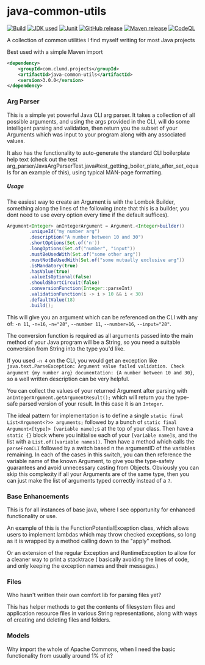 # java-common-utils

[![Build](https://github.com/CalumD/java-common-utils/actions/workflows/simple-tests.yml/badge.svg)](https://github.com/CalumD/java-common-utils/actions/workflows/simple-tests.yml)
[![JDK used](https://img.shields.io/badge/JDK--Used-21.28+85-green)](https://www.azul.com/downloads/?version=java-21-sts&package=jdk)
[![Junit](https://img.shields.io/badge/JUnit-v5-green)](https://junit.org/junit5/docs/current/user-guide/)
[![GitHub release](https://img.shields.io/github/v/release/CalumD/java-common-utils)](https://github.com/CalumD/java-common-utils/releases)
[![Maven release](https://maven-badges.herokuapp.com/maven-central/com.clumd.projects/java-common-utils/badge.svg)](https://maven-badges.herokuapp.com/maven-central/com.clumd.projects/java-common-utils)
[![CodeQL](https://github.com/CalumD/java-common-utils/actions/workflows/CodeQL.yml/badge.svg)](https://github.com/CalumD/java-common-utils/actions/workflows/CodeQL.yml)

A collection of common utilities I find myself writing for most Java projects

Best used with a simple Maven import

```xml
<dependency>
    <groupId>com.clumd.projects</groupId>
    <artifactId>java-common-utils</artifactId>
    <version>3.0.0</version>
</dependency>
```

### Arg Parser

This is a simple yet powerful Java CLI arg parser. It takes a collection of all possible arguments, and using the args
provided in the CLI, will do some intelligent parsing and validation, then return you the subset of your Arguments which
was input to your program along with any associated values.

It also has the functionality to auto-generate the standard CLI boilerplate help text (check out the test
arg_parser/JavaArgParserTest.java#test_getting_boiler_plate_after_set_equals for an example of this), using typical
MAN-page formatting.

##### Usage

The easiest way to create an Argument is with the Lombok Builder, something along the lines of the following (note that
this is a builder, you dont need to use every option every time if the default suffices).

```java
Argument<Integer> anIntegerArgument = Argument.<Integer>builder()
        .uniqueId("my number arg")
        .description("A number between 10 and 30")
        .shortOptions(Set.of('n'))
        .longOptions(Set.of("number", "input"))
        .mustBeUsedWith(Set.of("some other arg"))
        .mustNotBeUsedWith(Set.of("some mutually exclusive arg"))
        .isMandatory(true)
        .hasValue(true)
        .valueIsOptional(false)
        .shouldShortCircuit(false)
        .conversionFunction(Integer::parseInt)
        .validationFunction(i -> i > 10 && i < 30)
        .defaultValue(18)
        .build();
```

This will give you an argument which can be referenced on the CLI with any of:
`-n 11`, `-n=16`, `-n="28"`, `--number 11`, `--number=16`, `--input="28"`.

The conversion function is required as all arguments passed into the main method of your Java program will be a String,
so you need a suitable conversion from String into the type you'd like.

If you used `-n 4` on the CLI, you would get an exception
like `java.text.ParseException: Argument value failed validation. Check argument {my number arg} documentation: {A number between 10 and 30}`,
so a well written description can be very helpful.

You can collect the values of your returned Argument after parsing with `anIntegerArgument.getArgumentResult();` which
will return you the type-safe parsed version of your result. In this case it is an `Integer`.

The ideal pattern for implementation is to define a single ```static final List<Argument<?>> arguments;``` followed by a
bunch of ```static final Argument<[type]> [variable name];```s at the top of your class. Then have a ```static {}```
block where you initialise each of your ```[variable name]```s, and the list with a ```List.of([variable names])```.
Then have a method which calls the ```parseFromCLI``` followed by a switch based n the argumentID of the variables
remaining.
In each of the cases in this switch, you can then reference the variable name of the known Argument, to give you the
type-safety guarantees and avoid unnecessary casting from Objects. Obviously you can skip this complexity if all your
Arguments are of the same type, then you can just make the list of arguments typed correctly instead of a ```?```.

### Base Enhancements

This is for all instances of base java, where I see opportunity for enhanced functionality or use.

An example of this is the FunctionPotentialException class, which allows users to implement lambdas which may throw
checked exceptions, so long as it is wrapped by a method calling down to the "apply" method.

Or an extension of the regular Exception and RuntimeException to allow for a cleaner way to print a stacktrace (
basically avoiding the lines of code, and only keeping the exception names and their messages.)

### Files

Who hasn't written their own comfort lib for parsing files yet?

This has helper methods to get the contents of filesystem files and application resource files in various String
representations, along with ways of creating and deleting files and folders.

### Models

Why import the whole of Apache Commons, when I need the basic functionality from usually around 1% of it?
